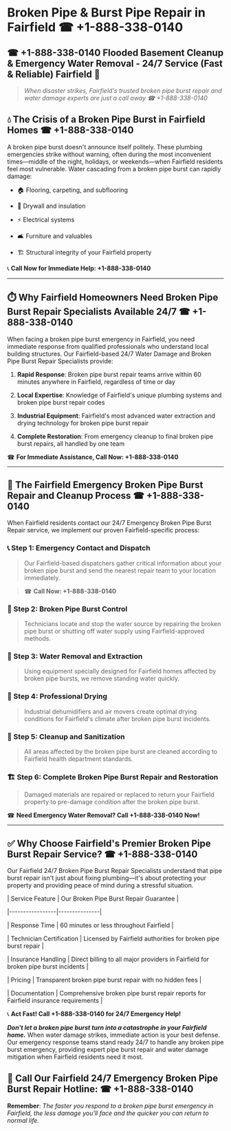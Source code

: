 # Broken Pipe & Burst Pipe Repair in Fairfield ☎ +1-888-338-0140  
## ☎ +1-888-338-0140 Flooded Basement Cleanup & Emergency Water Removal - 24/7 Service (Fast & Reliable) Fairfield 🚨  

> *When disaster strikes, Fairfield's trusted broken pipe burst repair and water damage experts are just a call away ☎ +1-888-338-0140*  

## 💧 The Crisis of a Broken Pipe Burst in Fairfield Homes ☎ +1-888-338-0140  

A broken pipe burst doesn't announce itself politely. These plumbing emergencies strike without warning, often during the most inconvenient times—middle of the night, holidays, or weekends—when Fairfield residents feel most vulnerable. Water cascading from a broken pipe burst can rapidly damage:  

* 🏠 Flooring, carpeting, and subflooring  
* 🧱 Drywall and insulation  
* ⚡ Electrical systems  
* 🛋️ Furniture and valuables  
* 🏗️ Structural integrity of your Fairfield property  

📞 **Call Now for Immediate Help: +1-888-338-0140**  

---  

## ⏱️ Why Fairfield Homeowners Need Broken Pipe Burst Repair Specialists Available 24/7 ☎ +1-888-338-0140  

When facing a broken pipe burst emergency in Fairfield, you need immediate response from qualified professionals who understand local building structures. Our Fairfield-based 24/7 Water Damage and Broken Pipe Burst Repair Specialists provide:  

1. **Rapid Response**: Broken pipe burst repair teams arrive within 60 minutes anywhere in Fairfield, regardless of time or day  
2. **Local Expertise**: Knowledge of Fairfield's unique plumbing systems and broken pipe burst repair codes  
3. **Industrial Equipment**: Fairfield's most advanced water extraction and drying technology for broken pipe burst repair  
4. **Complete Restoration**: From emergency cleanup to final broken pipe burst repairs, all handled by one team  

☎ **For Immediate Assistance, Call Now: +1-888-338-0140**  

---  

## 🔧 The Fairfield Emergency Broken Pipe Burst Repair and Cleanup Process ☎ +1-888-338-0140  

When Fairfield residents contact our 24/7 Emergency Broken Pipe Burst Repair service, we implement our proven Fairfield-specific process:  

### 📞 Step 1: Emergency Contact and Dispatch  
> Our Fairfield-based dispatchers gather critical information about your broken pipe burst and send the nearest repair team to your location immediately.  
> ☎ **Call Now: +1-888-338-0140**  

### 🚿 Step 2: Broken Pipe Burst Control  
> Technicians locate and stop the water source by repairing the broken pipe burst or shutting off water supply using Fairfield-approved methods.  

### 🌊 Step 3: Water Removal and Extraction  
> Using equipment specially designed for Fairfield homes affected by broken pipe bursts, we remove standing water quickly.  

### 💨 Step 4: Professional Drying  
> Industrial dehumidifiers and air movers create optimal drying conditions for Fairfield's climate after broken pipe burst incidents.  

### 🧼 Step 5: Cleanup and Sanitization  
> All areas affected by the broken pipe burst are cleaned according to Fairfield health department standards.  

### 🏗️ Step 6: Complete Broken Pipe Burst Repair and Restoration  
> Damaged materials are repaired or replaced to return your Fairfield property to pre-damage condition after the broken pipe burst.  

☎ **Need Emergency Water Removal? Call +1-888-338-0140 Now!**  

---  

## ✅ Why Choose Fairfield's Premier Broken Pipe Burst Repair Service? ☎ +1-888-338-0140  

Our Fairfield 24/7 Broken Pipe Burst Repair Specialists understand that pipe burst repair isn't just about fixing plumbing—it's about protecting your property and providing peace of mind during a stressful situation.  

| Service Feature | Our Broken Pipe Burst Repair Guarantee |  
|-----------------|---------------|  
| Response Time | 60 minutes or less throughout Fairfield |  
| Technician Certification | Licensed by Fairfield authorities for broken pipe burst repair |  
| Insurance Handling | Direct billing to all major providers in Fairfield for broken pipe burst incidents |  
| Pricing | Transparent broken pipe burst repair with no hidden fees |  
| Documentation | Comprehensive broken pipe burst repair reports for Fairfield insurance requirements |  

📞 **Act Fast! Call +1-888-338-0140 for 24/7 Emergency Help!**  

***Don't let a broken pipe burst turn into a catastrophe in your Fairfield home.*** When water damage strikes, immediate action is your best defense. Our emergency response teams stand ready 24/7 to handle any broken pipe burst emergency, providing expert pipe burst repair and water damage mitigation when Fairfield residents need it most.  

## 📱 Call Our Fairfield 24/7 Emergency Broken Pipe Burst Repair Hotline: ☎ +1-888-338-0140  

**Remember**: *The faster you respond to a broken pipe burst emergency in Fairfield, the less damage you'll face and the quicker you can return to normal life.*